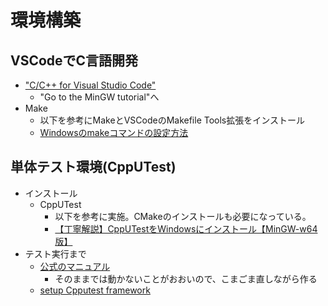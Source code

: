 # 環境構築
## VSCodeでC言語開発
- ["C/C++ for Visual Studio Code"](https://code.visualstudio.com/docs/languages/cpp)
  - "Go to the MinGW tutorial"へ
- Make
  - 以下を参考にMakeとVSCodeのMakefile Tools拡張をインストール
  - [Windowsのmakeコマンドの設定方法](https://zenn.dev/genki86web/articles/6e61c167fbe926)
## 単体テスト環境(CppUTest)
- インストール
  - CppUTest
    - 以下を参考に実施。CMakeのインストールも必要になっている。
    - [【丁寧解説】CppUTestをWindowsにインストール【MinGW-w64版】](https://yukblog.net/cpputest-mingw-install/)
- テスト実行まで
  - [公式のマニュアル](https://cpputest.github.io/manual.html)
    - そのままでは動かないことがおおいので、こまごま直しながら作る
  - [setup Cpputest framework](https://matheusmbar.com/bugfree-robot/2019/03/19/set_cppputest_framework.html)